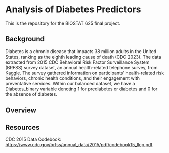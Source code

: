 # Analysis of Diabetes Predictors
This is the repository for the BIOSTAT 625 final project.
## Background
Diabetes is a chronic disease that impacts 38 million adults in the United States, ranking as the eighth leading cause of death (CDC 2023). The data extracted from 2015 CDC Behavioral Risk Factor Surveillance System (BRFSS) survey dataset, an annual health-related telephone survey, from [Kaggle](https://www.kaggle.com/datasets/alexteboul/diabetes-health-indicators-dataset). The survey gathered information on participants' health-related risk behaviors, chronic health conditions, and their engagement with preventative services. Within our balanced dataset, we have a Diabetes_binary variable denoting 1 for prediabetes or diabetes and 0 for the absence of diabetes.

## Overview


## Resources
CDC 2015 Data Codebook: https://www.cdc.gov/brfss/annual_data/2015/pdf/codebook15_llcp.pdf
